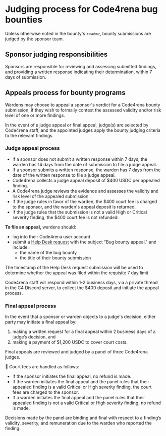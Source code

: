 # Judging process for Code4rena bug bounties

Unless otherwise noted in the bounty's `readme`, bounty submissions are judged by the sponsor team. 

## Sponsor judging responsibilities

Sponsors are responsible for reviewing and assessing submitted findings, and providing a written response indicating their determination, within 7 days of submission. 

## Appeals process for bounty programs

Wardens may choose to appeal a sponsor's verdict for a Code4rena bounty submission, if they wish to formally contest the assessed validity and/or risk level of one or more findings.

In the event of a judge appeal or final appeal, judge(s) are selected by Code4rena staff, and the appointed judges apply the bounty judging criteria to the relevant findings.

### Judge appeal process

- If a sponsor does not submit a written response within 7 days, the warden has 14 days from the date of submission to file a judge appeal.
- If a sponsor submits a written response, the warden has 7 days from the date of the written response to file a judge appeal. 
- Code4rena collects a judge appeal deposit of $400 USDC per appealed finding. 
- A Code4rena judge reviews the evidence and assesses the validity and risk level of the appealed submission.
- If the judge rules in favor of the warden, the $400 court fee is charged to the sponsor, and the warden's appeal deposit is returned. 
- If the judge rules that the submission is not a valid High or Critical severity finding, the $400 court fee is not refunded. 

**To file an appeal,** wardens should:

- log into their Code4rena user account
- submit a [Help Desk request](https://code4rena.com/help) with the subject "Bug bounty appeal," and include:
   - the name of the bug bounty 
   - the title of their bounty submission

The timestamp of the Help Desk request submission will be used to determine whether the appeal was filed within the requisite 7 day limit.

Code4rena staff will respond within 1-2 business days, via a private thread in the C4 Discord server, to collect the $400 deposit and initiate the appeal process.

### Final appeal process
In the event that a sponsor or warden objects to a judge's decision, either party may initiate a final appeal by:
1. making a written request for a final appeal within 2 business days of a judge’s decision, and 
2. making a payment of $1,200 USDC to cover court costs.

Final appeals are reviewed and judged by a panel of three Code4rena judges.

🔴 Court fees are handled as follows: 
- If the sponsor initiates the final appeal, no refund is made. 
- If the warden initiates the final appeal and the panel rules that their appealed finding is a valid Critical or High severity finding, the court fees are charged to the sponsor. 
- If a warden initiates the final appeal and the panel rules that their appealed finding is not a valid Critical or High severity finding, no refund is made.

Decisions made by the panel are binding and final with respect to a finding’s validity, severity, and remuneration due to the warden who reported the finding.